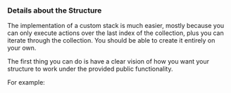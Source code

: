 ### Details about the Structure

The implementation of a custom stack is much easier, mostly because you can only execute actions over the last index of the collection, plus you can iterate through the collection. You should be able to create it entirely on your own.

The first thing you can do is have a clear vision of how you want your structure to work under the provided public functionality. 

For example:
